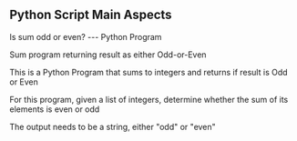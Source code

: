 ## Python Script Main Aspects

Is sum odd or even? --- Python Program

Sum program returning result as either Odd-or-Even

This is a Python Program that sums to integers and returns if result is Odd or Even

For this program, given a list of integers, determine whether the sum of its elements is even or odd

The output needs to be a string, either "odd" or "even"
